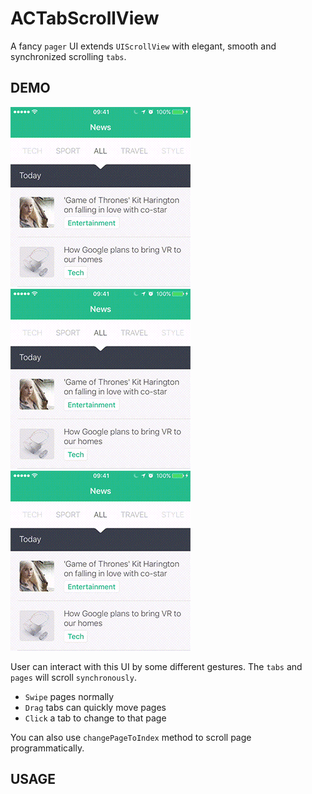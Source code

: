 ACTabScrollView
===============

A fancy `pager` UI extends `UIScrollView` with elegant, smooth and synchronized scrolling `tabs`.

DEMO
----

<img src="./screenshots/demo-1.gif" width = "288" alt="Demo" />
<img src="./screenshots/demo-2.gif" width = "288" alt="Demo" />
<img src="./screenshots/demo-3.gif" width = "288" alt="Demo" />

User can interact with this UI by some different gestures. The `tabs` and `pages` will scroll `synchronously`.

* `Swipe` pages normally
* `Drag` tabs can quickly move pages
* `Click` a tab to change to that page

You can also use `changePageToIndex` method to scroll page programmatically.

USAGE
-----